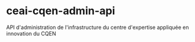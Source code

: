 # ceai-cqen-admin-api
API d'administration de l'infrastructure du centre d'expertise appliquée en innovation du CQEN
